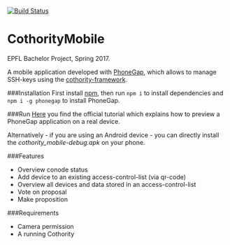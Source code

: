 [![Build Status](https://travis-ci.org/lromerio/cothority-mobile.svg?branch=master)](https://travis-ci.org/lromerio/cothority-mobile)

# CothorityMobile
EPFL Bachelor Project, Spring 2017.

A mobile application developed with [PhoneGap][phonegap], which allows to manage SSH-keys using the [cothority-framework][cothority].

###Installation
First install [npm][npm], then run `npm i` to install dependencies and `npm i -g phonegap` to install PhoneGap.
 
###Run
[Here][tutorial] you find the official tutorial which explains how to preview a PhoneGap application on a real device.

Alternatively - if you are using an Android device - you can directly install the _cothority_mobile-debug.apk_ on your phone.

###Features
- Overview conode status
- Add device to an existing access-control-list (via qr-code)
- Overview all devices and data stored in an access-control-list
- Vote on proposal
- Make proposition

###Requirements
- Camera permission
- A running Cothority

[phonegap]: https://phonegap.com/
[cothority]: https://github.com/dedis/cothority
[npm]: https://www.npmjs.com/get-npm?utm_source=house&utm_medium=homepage&utm_campaign=free%20orgs&utm_term=Install%20npm
[tutorial]: http://docs.phonegap.com/getting-started/1-install-phonegap/cli/